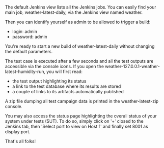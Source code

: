 The default Jenkins view lists all the Jenkins jobs. You can easily find your
main job, weather-latest-daily, via the Jenkins view named weather.

Then you can identify yourself as admin to be allowed to trigger a build:
- login: admin
- password: admin

You're ready to start a new build of weather-latest-daily without changing
the default parameters.

The test case is executed after a few seconds and all the test outputs are
accessible via the console icons. If you open the
weather-127.0.0.1-weather-latest-humidity-run, you will first read:
- the test output highlighting its status
- a link to the test database where its results are stored
- a couple of links to its artifacts automatically published

A zip file dumping all test campaign data is printed in the
weather-latest-zip console.

You may also access the status page highlighting the overall status of your
system under tests (SUT). To do so, simply click on '+' closed to the Jenkins
tab, then 'Select port to view on Host 1' and finally set 8001 as display port.

That's all folks!

